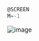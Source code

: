 
``` asm
@SCREEN
M=-1
```


![image](https://github.com/user-attachments/assets/368f1f80-d70c-49c1-9179-9cfb206f110e)
